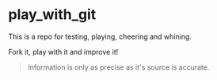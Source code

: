# play_with_git

This is a repo for testing, playing, cheering and whining.

Fork it, play with it and improve it!

>Information is only as precise as it's source is accurate.
